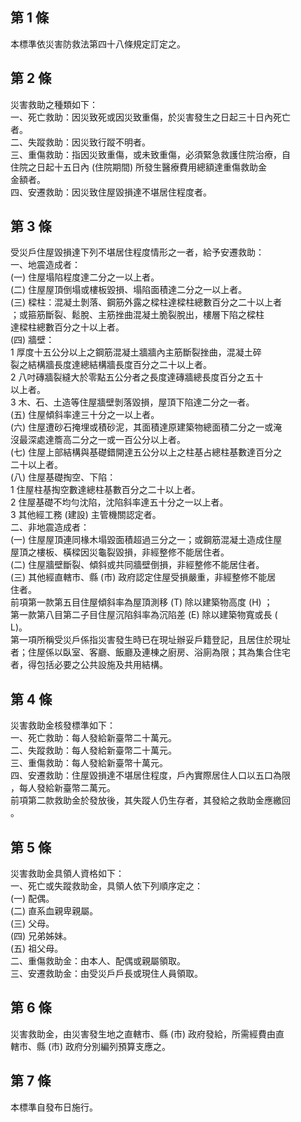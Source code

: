 第 1 條
-------
本標準依災害防救法第四十八條規定訂定之。

第 2 條
-------
災害救助之種類如下：  
一、死亡救助：因災致死或因災致重傷，於災害發生之日起三十日內死亡  
    者。  
二、失蹤救助：因災致行蹤不明者。  
三、重傷救助：指因災致重傷，或未致重傷，必須緊急救護住院治療，自  
    住院之日起十五日內 (住院期間) 所發生醫療費用總額達重傷救助金  
    金額者。  
四、安遷救助：因災致住屋毀損達不堪居住程度者。

第 3 條
-------
受災戶住屋毀損達下列不堪居住程度情形之一者，給予安遷救助：  
一、地震造成者：  
 (一) 住屋塌陷程度達二分之一以上者。  
 (二) 住屋屋頂倒塌或樓板毀損、塌陷面積達二分之一以上者。  
 (三) 樑柱：混凝土剝落、鋼筋外露之樑柱達樑柱總數百分之二十以上者  
      ；或箍筋斷裂、鬆脫、主筋挫曲混凝土脆裂脫出，樓層下陷之樑柱  
      達樑柱總數百分之十以上者。  
 (四) 牆壁：  
      1 厚度十五公分以上之鋼筋混凝土牆牆內主筋斷裂挫曲，混凝土碎  
        裂之結構牆長度達總結構牆長度百分之二十以上者。  
      2 八吋磚牆裂縫大於零點五公分者之長度達磚牆總長度百分之五十  
        以上者。  
      3 木、石、土造等住屋牆壁剝落毀損，屋頂下陷達二分之一者。  
 (五) 住屋傾斜率達三十分之一以上者。  
 (六) 住屋遭砂石掩埋或積砂泥，其面積達原建築物總面積二分之一或淹  
      沒最深處達簷高二分之一或一百公分以上者。  
 (七) 住屋上部結構與基礎錯開達五公分以上之柱基占總柱基數達百分之  
      二十以上者。  
 (八) 住屋基礎掏空、下陷：  
      1 住屋柱基掏空數達總柱基數百分之二十以上者。  
      2 住屋基礎不均勻沈陷，沈陷斜率達五十分之一以上者。  
      3 其他經工務 (建設) 主管機關認定者。  
二、非地震造成者：  
 (一) 住屋屋頂連同椽木塌毀面積超過三分之一；或鋼筋混凝土造成住屋  
      屋頂之樓板、橫樑因災龜裂毀損，非經整修不能居住者。  
 (二) 住屋牆壁斷裂、傾斜或共同牆壁倒損，非經整修不能居住者。  
 (三) 其他經直轄市、縣 (市) 政府認定住屋受損嚴重，非經整修不能居  
      住者。  
前項第一款第五目住屋傾斜率為屋頂測移 (T)  除以建築物高度 (H)  ；  
第一款第八目第二子目住屋沉陷斜率為沉陷差 (E)  除以建築物寬或長 (  
L)。  
第一項所稱受災戶係指災害發生時已在現址辦妥戶籍登記，且居住於現址  
者；住屋係以臥室、客廳、飯廳及連棟之廚房、浴廁為限；其為集合住宅  
者，得包括必要之公共設施及共用結構。

第 4 條
-------
災害救助金核發標準如下：  
一、死亡救助：每人發給新臺幣二十萬元。  
二、失蹤救助：每人發給新臺幣二十萬元。  
三、重傷救助：每人發給新臺幣十萬元。  
四、安遷救助：住屋毀損達不堪居住程度，戶內實際居住人口以五口為限  
    ，每人發給新臺幣二萬元。  
前項第二款救助金於發放後，其失蹤人仍生存者，其發給之救助金應繳回  
。

第 5 條
-------
災害救助金具領人資格如下：  
一、死亡或失蹤救助金，具領人依下列順序定之：  
 (一) 配偶。  
 (二) 直系血親卑親屬。  
 (三) 父母。  
 (四) 兄弟姊妹。  
 (五) 祖父母。  
二、重傷救助金：由本人、配偶或親屬領取。  
三、安遷救助金：由受災戶戶長或現住人員領取。

第 6 條
-------
災害救助金，由災害發生地之直轄市、縣 (市) 政府發給，所需經費由直  
轄市、縣 (市) 政府分別編列預算支應之。

第 7 條
-------
本標準自發布日施行。

